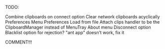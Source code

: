 TODO:

Combine clipboards on connect option
Clear network clipboards acyclically
Preferences Menu
Preferences Load from file
Attach clips handler to be the ClipboardManager instead of MenuTray
About menu
Disconnect option
Blacklist option for rejection?
"ant app" doesn't work, fix it


COMMENT!!!